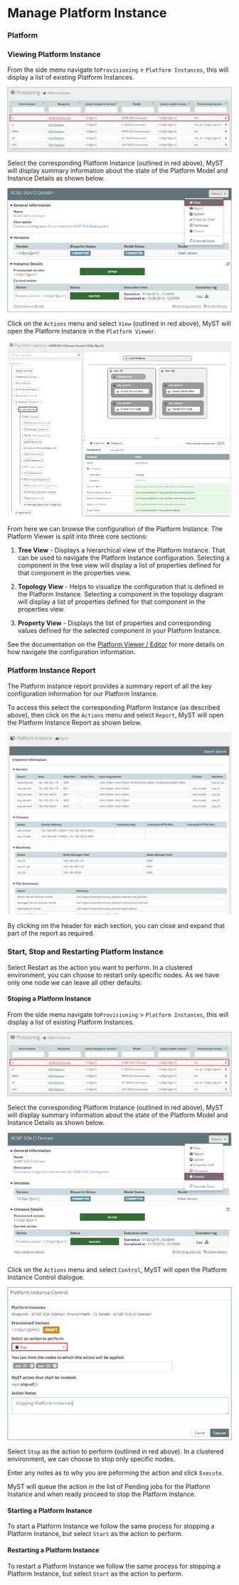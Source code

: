 # Manage Platform Instance 

### Platform 

### Viewing Platform Instance
From the side menu navigate to`Provisioning` > `Platform Instances`, this will display a list of existing Platform Instances.

![](img/platformInstanceList.PNG)

Select the corresponding Platform Instance (outlined in red above), MyST will display summary information about the state of the Platform Model and Instance Details as shown below.

![](img/viewPlatformInstance.PNG)

Click on the `Actions` menu and select `View` (outlined in red above), MyST will open the Platform Instance in the `Platform Viewer`.

![](img/platformInstanceViewer.PNG)

From here we can browse the configuration of the Platform Instance. The Platform Viewer is split into three core sections:

1. **Tree View** - Displays a hierarchical view of the Platform Instance. That can be used to navigate the Platform Instance configuration. Selecting a component in the tree view will display a list of properties defined for that component in the properties view.

2. **Topology View** - Helps to visualize the configuration that is defined in the Platform Instance. Selecting a component in the topology diagram will display a list of properties defined for that component in the properties view.

3. **Property View** - Displays the list of properties and corresponding values defined for the selected component in your Platform Instance. 

See the documentation on the [Platform Viewer / Editor](tbc) for more details on how navigate the configuration information.

### Platform Instance Report
The Platform instance report provides a summary report of all the key configuration information for our Platform Instance.

To access this select the corresponding Platform Instance (as described above), then click on the `Actions` menu and select `Report`, MyST will open the Platform Instance Report as shown below.

![](img/platformInstanceReport.PNG)

By clicking on the header for each section, you can close and expand that part of the report as required.

### Start, Stop and Restarting Platform Instance
Select Restart as the action you want to perform. In a clustered environment, you can choose to restart only specific nodes. As we have only one node we can leave all other defaults.


#### Stoping a Platform Instance
From the side menu navigate to`Provisioning` > `Platform Instances`, this will display a list of existing Platform Instances. 

![](img/platformInstanceList.PNG)

Select the corresponding Platform Instance (outlined in red above), MyST will display summary information about the state of the Platform Model and Instance Details as shown below.

![](img/controlPlatformInstance.PNG)

Click on the `Actions` menu and select `Control`, MyST will open the Platform Instance Control dialogue.

![](img/platformInstaneControl.PNG)

Select `Stop` as the action to perform (outlined in red above). In a clustered environment, we can choose to stop only specific nodes.

Enter any notes as to why you are peforming the action and click `Execute`.

MyST will queue the action in the list of Pending jobs for the Platform Instance and when ready proceed to stop the Platform Instance.

#### Starting a Platform Instance
To start a Platform Instance we follow the same process for stopping a Platform Instance, but select `Start` as the action to perform.

#### Restarting a Platform Instance

To restart a Platform Instance we follow the same process for stopping a Platform Instance, but select `Start` as the action to perform.
